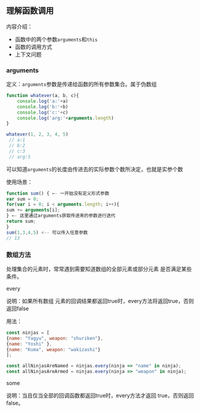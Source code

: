 ## 理解函数调用

内容介绍：

* 函数中的两个参数`arguments`和`this`
* 函数的调用方式
* 上下文问题



### arguments

定义：`arguments`参数是传递给函数的所有参数集合。属于伪数组

```js
function whatever(a, b, c){
    console.log('a:'+a)
    console.log('b:'+b)
    console.log('c:'+c)
    console.log('arg:'+arguments.length)
}

whatever(1, 2, 3, 4, 5)
 // a:1
 // b:2
 // c:3
 // arg:5
```

可以知道`arguments`的长度由传进去的实际参数个数所决定，也就是实参个数



使用场景：

```js
function sum() { ⇽- 一开始没有定义形式参数
var sum = 0;
for(var i = 0; i < arguments.length; i++){
sum += arguments[i];
} ⇽- 这里通过arguments获取传进来的参数进行迭代
return sum;
}
sum(1,3,4,5) <-- 可以传入任意参数
// 13
```









### 数组方法

处理集合的元素时，常常遇到需要知道数组的全部元素或部分元素 是否满足某些条件。



every



说明：如果所有数组 元素的回调结果都返回true时，every方法将返回true，否则返回false



用法：

```js
const ninjas = [
{name: "Yagyu", weapon: "shuriken"},
{name: "Yoshi" },
{name: "Kuma", weapon: "wakizashi"}
];

const allNinjasAreNamed = ninjas.every(ninja => "name" in ninja);
const allNinjasAreArmed = ninjas.every(ninja => "weapon" in ninja);
```



some



说明：当且仅当全部的回调函数都返回true时，every方法才返回 true，否则返回false。